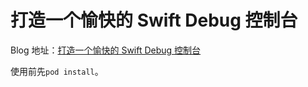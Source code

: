 # 打造一个愉快的 Swift Debug 控制台

Blog 地址：[打造一个愉快的 Swift Debug 控制台](http://blog.dianqk.org/2016/01/26/打造一个愉快的%20Swift%20Debug%20窗口/)

使用前先`pod install`。
